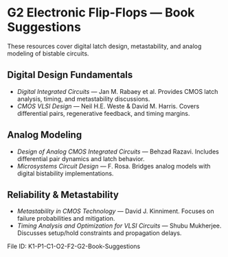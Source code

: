 # G2 Electronic Flip-Flops — Book Suggestions

These resources cover digital latch design, metastability, and analog modeling of bistable circuits.

## Digital Design Fundamentals
- *Digital Integrated Circuits* — Jan M. Rabaey et al. Provides CMOS latch analysis, timing, and metastability discussions.
- *CMOS VLSI Design* — Neil H.E. Weste & David M. Harris. Covers differential pairs, regenerative feedback, and timing margins.

## Analog Modeling
- *Design of Analog CMOS Integrated Circuits* — Behzad Razavi. Includes differential pair dynamics and latch behavior.
- *Microsystems Circuit Design* — F. Rosa. Bridges analog models with digital bistability implementations.

## Reliability & Metastability
- *Metastability in CMOS Technology* — David J. Kinniment. Focuses on failure probabilities and mitigation.
- *Timing Analysis and Optimization for VLSI Circuits* — Shubu Mukherjee. Discusses setup/hold constraints and propagation delays.

File ID: K1-P1-C1-O2-F2-G2-Book-Suggestions
